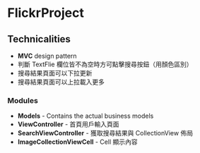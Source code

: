 # FlickrProject

## Technicalities
- **MVC** design pattern
- 判斷 TextFlie 欄位皆不為空時方可點擊搜尋按鈕（用顏色區別）
- 搜尋結果頁面可以下拉更新
- 搜尋結果頁面可以上拉載入更多

### Modules 
- **Models** - Contains the actual business models
- **ViewController** - 首頁用戶輸入頁面
- **SearchViewController** - 獲取搜尋結果與 CollectionView 佈局
- **ImageCollectionViewCell** - Cell 顯示內容
